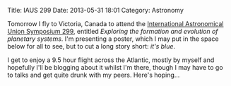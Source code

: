 Title: IAUS 299
Date: 2013-05-31 18:01
Category: Astronomy

Tomorrow I fly to Victoria, Canada to attend the [International Astronomical Union Symposium 299](http://www.di.utoronto.ca/research/iaus-299/), entitled *Exploring the formation and evolution of planetary systems*. I'm presenting a poster, which I may put in the space below for all to see, but to cut a long story short: *it's blue*.

I get to enjoy a 9.5 hour flight across the Atlantic, mostly by myself and hopefully I'll be blogging about it whilst I'm there, though I may have to go to talks and get quite drunk with my peers. Here's hoping...
